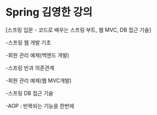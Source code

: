 # Spring 김영한 강의

[스프링 입문 - 코드로 배우는 스프링 부트, 웹 MVC, DB 접근 기술]

-스프링 웹 개발 기초

-회원 관리 예제(백엔드 개발)

-스프링 빈과 의존관계

-회원 관리 예제(웹 MVC개발)

-스프링 DB 접근 기술

-AOP : 반복되는 기능을 한번에 
